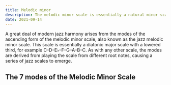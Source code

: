 ```yaml
---
title: Melodic minor
description: The melodic minor scale is essentially a natural minor scale with raised sixth and seventh scale degrees. 
date: 2021-09-14
---
```


A great deal of modern jazz harmony arises from the modes of the ascending form of the melodic minor scale, also known as the jazz melodic minor scale. This scale is essentially a diatonic major scale with a lowered third, for example C–D–E♭–F–G–A–B–C. As with any other scale, the modes are derived from playing the scale from different root notes, causing a series of jazz scales to emerge.

## The 7 modes of the Melodic Minor Scale

<script setup>
  import scales from '#/db/scales/scales.yaml'
  const { melodic } = scales
</script>

<chroma-profile-collection :collection="melodic" />

